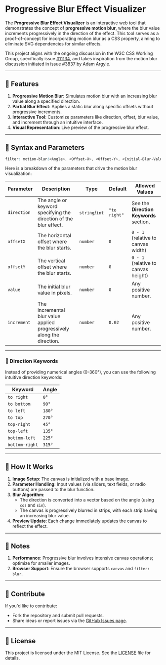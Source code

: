 # Progressive Blur Effect Visualizer  

The **Progressive Blur Effect Visualizer** is an interactive web tool that demonstrates the concept of **progressive motion blur**, where the blur value increments progressively in the direction of the effect. This tool serves as a proof-of-concept for incorporating motion blur as a CSS property, aiming to eliminate SVG dependencies for similar effects.  

This project aligns with the ongoing discussion in the W3C CSS Working Group, specifically issue [#11134](https://github.com/w3c/csswg-drafts/issues/11134), and takes inspiration from the motion blur discussion initiated in issue [#3837](https://github.com/w3c/csswg-drafts/issues/3837) by [Adam Argyle](https://github.com/argyleink).  

---

## 🚀 Features  

1. **Progressive Motion Blur**: Simulates motion blur with an increasing blur value along a specified direction.  
2. **Partial Blur Effect**: Applies a static blur along specific offsets without progressive increments.  
3. **Interactive Tool**: Customize parameters like direction, offset, blur value, and increment through an intuitive interface.  
4. **Visual Representation**: Live preview of the progressive blur effect.  

---

## 🎯 Syntax and Parameters  

```css
filter: motion-blur(<Angle>, <Offset-X>, <Offset-Y>, <Initial-Blur-Value>, <Incremental-Value>, progressive);
```

Here is a breakdown of the parameters that drive the motion blur visualization:  

| **Parameter**       | **Description**                                                                                     | **Type**        | **Default** | **Allowed Values**                 |  
|----------------------|-----------------------------------------------------------------------------------------------------|-----------------|-------------|------------------------------------|  
| `direction`          | The angle or keyword specifying the direction of the blur effect.                                  | `string`/`int`  | `"to right"` | See the **Direction Keywords** section. |  
| `offsetX`            | The horizontal offset where the blur starts.                                                       | `number`        | `0`         | `0 - 1` (relative to canvas width) |  
| `offsetY`            | The vertical offset where the blur starts.                                                         | `number`        | `0`         | `0 - 1` (relative to canvas height)|  
| `value`              | The initial blur value in pixels.                                                                  | `number`        | `0`         | Any positive number.               |  
| `increment`          | The incremental blur value applied progressively along the direction.                              | `number`        | `0.02`      | Any positive number.               |  

---

### 🧭 Direction Keywords  

Instead of providing numerical angles (0-360°), you can use the following intuitive direction keywords:  

| **Keyword**      | **Angle** |  
|-------------------|-----------|  
| `to right`        | `0°`      |  
| `to bottom`       | `90°`     |  
| `to left`         | `180°`    |  
| `to top`          | `270°`    |  
| `top-right`       | `45°`     |  
| `top-left`        | `135°`    |  
| `bottom-left`     | `225°`    |  
| `bottom-right`    | `315°`    |  

---

## 🔧 How It Works  

1. **Image Setup**: The canvas is initialized with a base image.  
2. **Parameter Handling**: Input values (via sliders, text fields, or radio buttons) are passed to the blur function.  
3. **Blur Algorithm**:  
    - The direction is converted into a vector based on the angle (using `cos` and `sin`).  
    - The canvas is progressively blurred in strips, with each strip having an increasing blur value.  
4. **Preview Update**: Each change immediately updates the canvas to reflect the effect.  

---

## 📌 Notes  

1. **Performance**: Progressive blur involves intensive canvas operations; optimize for smaller images.  
2. **Browser Support**: Ensure the browser supports `canvas` and `filter: blur`.  

---

## 🙌 Contribute  

If you'd like to contribute:  

- Fork the repository and submit pull requests.  
- Share ideas or report issues via the [GitHub Issues page](https://github.com/yashrajbharti/progressive-motion-blur/issues).  

---

## 📜 License  

This project is licensed under the MIT License. See the [LICENSE](LICENSE) file for details.  
